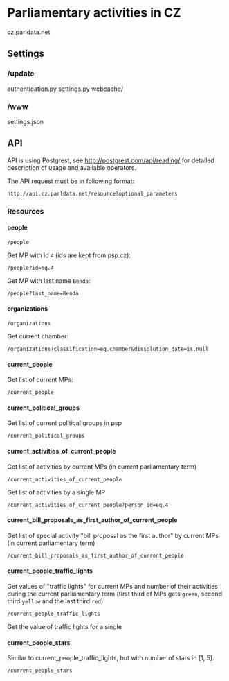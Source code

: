 # Parliamentary activities in CZ
cz.parldata.net

## Settings
### /update
authentication.py
settings.py
webcache/
### /www
settings.json

## API
API is using Postgrest, see http://postgrest.com/api/reading/ for detailed description of usage and available operators.

The API request must be in following format:

    http://api.cz.parldata.net/resource?optional_parameters

### Resources
#### people

    /people

Get MP with id `4` (ids are kept from psp.cz):

    /people?id=eq.4

Get MP with last name `Benda`:

    /people?last_name=Benda

#### organizations

    /organizations

Get current chamber:

    /organizations?classification=eq.chamber&dissolution_date=is.null

#### current_people
Get list of current MPs:

    /current_people

#### current_political_groups
Get list of current political groups in psp

    /current_political_groups

#### current_activities_of_current_people
Get list of activities by current MPs (in current parliamentary term)

    /current_activities_of_current_people

Get list of activities by a single MP

    /current_activities_of_current_people?person_id=eq.4

#### current_bill_proposals_as_first_author_of_current_people
Get list of special activity "bill proposal as the first author" by current MPs (in current parliamentary term)

    /current_bill_proposals_as_first_author_of_current_people

#### current_people_traffic_lights
Get values of "traffic lights" for current MPs and number of their activities during the current parliamentary term (first third of MPs gets `green`, second third `yellow` and the last third `red`)

    /current_people_traffic_lights

Get the value of traffic lights for a single

#### current_people_stars
Similar to current_people_traffic_lights, but with number of stars in [1, 5].

    /current_people_stars
